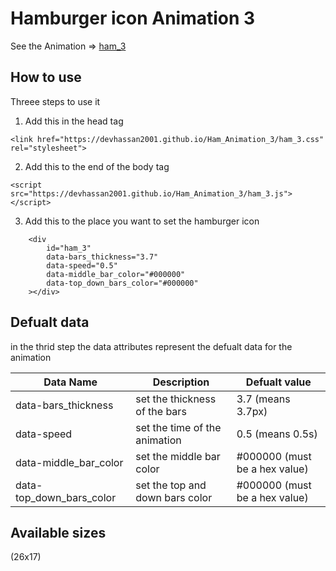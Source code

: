 # Hamburger icon Animation 3
See the Animation => [ham_3](https://youtu.be/i--eDQgRviU) 
## How to use
Threee steps to use it

1. Add this in the head tag
```
<link href="https://devhassan2001.github.io/Ham_Animation_3/ham_3.css" rel="stylesheet">
```

2. Add this to the end of the body tag
```
<script src="https://devhassan2001.github.io/Ham_Animation_3/ham_3.js"></script>
```

3. Add this to the place you want to set the hamburger icon
```
    <div 
        id="ham_3" 
        data-bars_thickness="3.7"
        data-speed="0.5"
        data-middle_bar_color="#000000"
        data-top_down_bars_color="#000000"
    ></div>
```

## Defualt data
in the thrid step the data attributes represent the defualt data for the animation

Data Name | Description | Defualt value
--------- | ----------- | -------------
data-bars_thickness | set the thickness of the bars | 3.7 (means 3.7px)
data-speed | set the time of the animation | 0.5 (means 0.5s)
data-middle_bar_color | set the middle bar color | #000000 (must be a hex value)
data-top_down_bars_color | set the top and down bars color | #000000 (must be a hex value)

## Available sizes
(26x17) 
